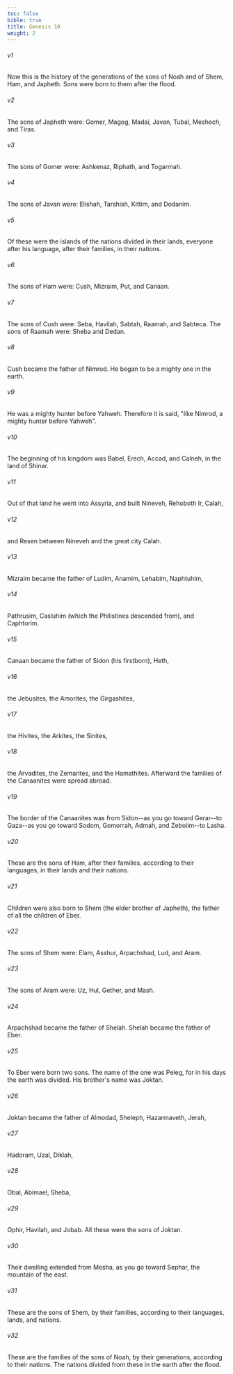 ```yaml
---
toc: false
bible: true
title: Genesis 10
weight: 2
---
```




###### v1 
Now this is the history of the generations of the sons of Noah and of Shem, Ham, and Japheth. Sons were born to them after the flood. 

###### v2 
The sons of Japheth were: Gomer, Magog, Madai, Javan, Tubal, Meshech, and Tiras. 

###### v3 
The sons of Gomer were: Ashkenaz, Riphath, and Togarmah. 

###### v4 
The sons of Javan were: Elishah, Tarshish, Kittim, and Dodanim. 

###### v5 
Of these were the islands of the nations divided in their lands, everyone after his language, after their families, in their nations. 

###### v6 
The sons of Ham were: Cush, Mizraim, Put, and Canaan. 

###### v7 
The sons of Cush were: Seba, Havilah, Sabtah, Raamah, and Sabteca. The sons of Raamah were: Sheba and Dedan. 

###### v8 
Cush became the father of Nimrod. He began to be a mighty one in the earth. 

###### v9 
He was a mighty hunter before Yahweh. Therefore it is said, "like Nimrod, a mighty hunter before Yahweh". 

###### v10 
The beginning of his kingdom was Babel, Erech, Accad, and Calneh, in the land of Shinar. 

###### v11 
Out of that land he went into Assyria, and built Nineveh, Rehoboth Ir, Calah, 

###### v12 
and Resen between Nineveh and the great city Calah. 

###### v13 
Mizraim became the father of Ludim, Anamim, Lehabim, Naphtuhim, 

###### v14 
Pathrusim, Casluhim (which the Philistines descended from), and Caphtorim. 

###### v15 
Canaan became the father of Sidon (his firstborn), Heth, 

###### v16 
the Jebusites, the Amorites, the Girgashites, 

###### v17 
the Hivites, the Arkites, the Sinites, 

###### v18 
the Arvadites, the Zemarites, and the Hamathites. Afterward the families of the Canaanites were spread abroad. 

###### v19 
The border of the Canaanites was from Sidon--as you go toward Gerar--to Gaza--as you go toward Sodom, Gomorrah, Admah, and Zeboiim--to Lasha. 

###### v20 
These are the sons of Ham, after their families, according to their languages, in their lands and their nations. 

###### v21 
Children were also born to Shem (the elder brother of Japheth), the father of all the children of Eber. 

###### v22 
The sons of Shem were: Elam, Asshur, Arpachshad, Lud, and Aram. 

###### v23 
The sons of Aram were: Uz, Hul, Gether, and Mash. 

###### v24 
Arpachshad became the father of Shelah. Shelah became the father of Eber. 

###### v25 
To Eber were born two sons. The name of the one was Peleg, for in his days the earth was divided. His brother's name was Joktan. 

###### v26 
Joktan became the father of Almodad, Sheleph, Hazarmaveth, Jerah, 

###### v27 
Hadoram, Uzal, Diklah, 

###### v28 
Obal, Abimael, Sheba, 

###### v29 
Ophir, Havilah, and Jobab. All these were the sons of Joktan. 

###### v30 
Their dwelling extended from Mesha, as you go toward Sephar, the mountain of the east. 

###### v31 
These are the sons of Shem, by their families, according to their languages, lands, and nations. 

###### v32 
These are the families of the sons of Noah, by their generations, according to their nations. The nations divided from these in the earth after the flood.


